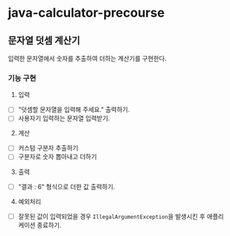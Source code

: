 # java-calculator-precourse
## 문자열 덧셈 계산기
입력한 문자열에서 숫자를 추출하여 더하는 계산기를 구현한다.

### 기능 구현
1. 입력
- [ ] "덧셈할 문자열을 입력해 주세요." 출력하기.
- [ ] 사용자기 입력하는 문자열 입력받기.

2. 계산
- [ ] 커스텀 구분자 추출하기
- [ ] 구분자로 숫자 뽑아내고 더하기

3. 출력
- [ ] "결과 : 6" 형식으로 더한 값 출력하기.

4. 예외처리
- [ ] 잘못된 값이 입력되었을 경우 `IllegalArgumentException`을 발생시킨 후 애플리케이션 종료하기.